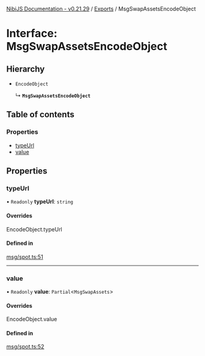 [NibiJS Documentation - v0.21.29](../intro.md) / [Exports](../modules.md) / MsgSwapAssetsEncodeObject

# Interface: MsgSwapAssetsEncodeObject

## Hierarchy

- `EncodeObject`

  ↳ **`MsgSwapAssetsEncodeObject`**

## Table of contents

### Properties

- [typeUrl](MsgSwapAssetsEncodeObject.md#typeurl)
- [value](MsgSwapAssetsEncodeObject.md#value)

## Properties

### typeUrl

• `Readonly` **typeUrl**: `string`

#### Overrides

EncodeObject.typeUrl

#### Defined in

[msg/spot.ts:51](https://github.com/NibiruChain/ts-sdk/blob/424e644/packages/nibijs/src/msg/spot.ts#L51)

---

### value

• `Readonly` **value**: `Partial`<`MsgSwapAssets`\>

#### Overrides

EncodeObject.value

#### Defined in

[msg/spot.ts:52](https://github.com/NibiruChain/ts-sdk/blob/424e644/packages/nibijs/src/msg/spot.ts#L52)
